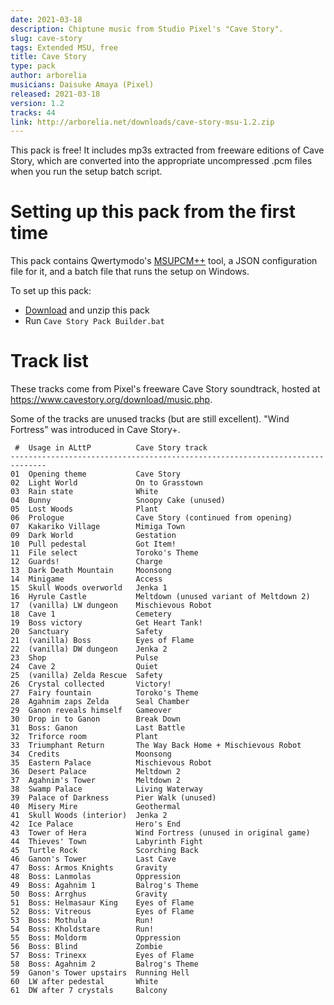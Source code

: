 ```yaml
---
date: 2021-03-18
description: Chiptune music from Studio Pixel's "Cave Story".
slug: cave-story
tags: Extended MSU, free
title: Cave Story
type: pack
author: arborelia
musicians: Daisuke Amaya (Pixel)
released: 2021-03-18
version: 1.2
tracks: 44
link: http://arborelia.net/downloads/cave-story-msu-1.2.zip
---
```


This pack is free! It includes mp3s extracted from freeware editions of Cave Story, which are converted into the appropriate uncompressed .pcm files when you run the setup batch script.

# Setting up this pack from the first time

This pack contains Qwertymodo's [MSUPCM++][msupcm] tool, a JSON configuration file for it, and a batch file that runs the setup on Windows.

[msupcm]: https://github.com/qwertymodo/msupcmplusplus

To set up this pack:

- [Download](http://arborelia.net/downloads/cave-story-msu-1.2.zip) and unzip this pack
- Run `Cave Story Pack Builder.bat`

# Track list

These tracks come from Pixel's freeware Cave Story soundtrack, hosted at <https://www.cavestory.org/download/music.php>.

Some of the tracks are unused tracks (but are still excellent). "Wind Fortress" was introduced in Cave Story+.

```text
 #  Usage in ALttP          Cave Story track
------------------------------------------------------------------------------
01  Opening theme           Cave Story
02  Light World             On to Grasstown
03  Rain state              White
04  Bunny                   Snoopy Cake (unused)
05  Lost Woods              Plant
06  Prologue                Cave Story (continued from opening)
07  Kakariko Village        Mimiga Town
09  Dark World              Gestation
10  Pull pedestal           Got Item!
11  File select             Toroko's Theme
12  Guards!                 Charge
13  Dark Death Mountain     Moonsong
14  Minigame                Access
15  Skull Woods overworld   Jenka 1
16  Hyrule Castle           Meltdown (unused variant of Meltdown 2)
17  (vanilla) LW dungeon    Mischievous Robot
18  Cave 1                  Cemetery
19  Boss victory            Get Heart Tank!
20  Sanctuary               Safety
21  (vanilla) Boss          Eyes of Flame
22  (vanilla) DW dungeon    Jenka 2
23  Shop                    Pulse
24  Cave 2                  Quiet
25  (vanilla) Zelda Rescue  Safety
26  Crystal collected       Victory!
27  Fairy fountain          Toroko's Theme
28  Agahnim zaps Zelda      Seal Chamber
29  Ganon reveals himself   Gameover
30  Drop in to Ganon        Break Down
31  Boss: Ganon             Last Battle
32  Triforce room           Plant
33  Triumphant Return       The Way Back Home + Mischievous Robot
34  Credits                 Moonsong
35  Eastern Palace          Mischievous Robot
36  Desert Palace           Meltdown 2
37  Agahnim's Tower         Meltdown 2
38  Swamp Palace            Living Waterway
39  Palace of Darkness      Pier Walk (unused)
40  Misery Mire             Geothermal
41  Skull Woods (interior)  Jenka 2
42  Ice Palace              Hero's End
43  Tower of Hera           Wind Fortress (unused in original game)
44  Thieves' Town           Labyrinth Fight
45  Turtle Rock             Scorching Back
46  Ganon's Tower           Last Cave
47  Boss: Armos Knights     Gravity
48  Boss: Lanmolas          Oppression
49  Boss: Agahnim 1         Balrog's Theme
50  Boss: Arrghus           Gravity
51  Boss: Helmasaur King    Eyes of Flame
52  Boss: Vitreous          Eyes of Flame
53  Boss: Mothula           Run!
54  Boss: Kholdstare        Run!
55  Boss: Moldorm           Oppression
56  Boss: Blind             Zombie
57  Boss: Trinexx           Eyes of Flame
58  Boss: Agahnim 2         Balrog's Theme
59  Ganon's Tower upstairs  Running Hell
60  LW after pedestal       White
61  DW after 7 crystals     Balcony
```
